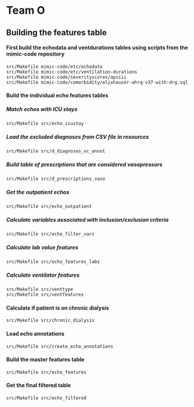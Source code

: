 # Team O

## Building the features table

#### First build the echodata and ventdurations tables using scripts from the mimic-code repository
```
src/Makefile mimic-code/etc/echodata
src/Makefile mimic-code/etc/ventilation-durations
src/Makefile mimic-code/severityscores/apsiii
src/Makefile mimic-code/comorbidity/elixhauser-ahrq-v37-with-drg.sql
```

#### Build the individual echo features tables

##### Match echos with ICU stays
```
src/Makefile src/echo_icustay
```

##### Load the excluded diagnoses from CSV file in resources
```
src/Makefile src/d_diagnoses_xc_annot
```

##### Build table of prescriptions that are considered vasopressors
```
src/Makefile src/d_prescriptions_vaso
```

##### Get the outpatient echos
```
src/Makefile src/echo_outpatient
```

##### Calculate variables associated with inclusion/exclusion criteria
```
src/Makefile src/echo_filter_vars
```

##### Calculate lab value features
```
src/Makefile src/echo_features_labs
```

##### Calculate ventilator features
```
src/Makefile src/venttype
src/Makefile src/ventfeatures
```

#### Calculate if patient is on chronic dialysis 
```
src/Makefile src/chronic_dialysis
```

#### Load echo annotations
```
src/Makefile src/create_echo_annotations
```

#### Build the master features table
```
src/Makefile src/echo_features
```

#### Get the final filtered table
```
src/Makefile src/echo_filtered
```



